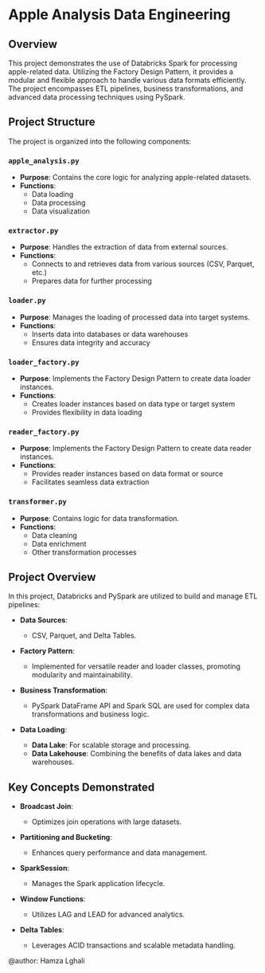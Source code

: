 # Apple Analysis Data Engineering

## Overview

This project demonstrates the use of Databricks Spark for processing apple-related data. Utilizing the Factory Design Pattern, it provides a modular and flexible approach to handle various data formats efficiently. The project encompasses ETL pipelines, business transformations, and advanced data processing techniques using PySpark.

## Project Structure

The project is organized into the following components:

### `apple_analysis.py`

- **Purpose**: Contains the core logic for analyzing apple-related datasets.
- **Functions**:
  - Data loading
  - Data processing
  - Data visualization

### `extractor.py`

- **Purpose**: Handles the extraction of data from external sources.
- **Functions**:
  - Connects to and retrieves data from various sources (CSV, Parquet, etc.)
  - Prepares data for further processing

### `loader.py`

- **Purpose**: Manages the loading of processed data into target systems.
- **Functions**:
  - Inserts data into databases or data warehouses
  - Ensures data integrity and accuracy

### `loader_factory.py`

- **Purpose**: Implements the Factory Design Pattern to create data loader instances.
- **Functions**:
  - Creates loader instances based on data type or target system
  - Provides flexibility in data loading

### `reader_factory.py`

- **Purpose**: Implements the Factory Design Pattern to create data reader instances.
- **Functions**:
  - Provides reader instances based on data format or source
  - Facilitates seamless data extraction

### `transformer.py`

- **Purpose**: Contains logic for data transformation.
- **Functions**:
  - Data cleaning
  - Data enrichment
  - Other transformation processes

## Project Overview

In this project, Databricks and PySpark are utilized to build and manage ETL pipelines:

- **Data Sources**: 
  - CSV, Parquet, and Delta Tables.

- **Factory Pattern**:
  - Implemented for versatile reader and loader classes, promoting modularity and maintainability.

- **Business Transformation**:
  - PySpark DataFrame API and Spark SQL are used for complex data transformations and business logic.

- **Data Loading**:
  - **Data Lake**: For scalable storage and processing.
  - **Data Lakehouse**: Combining the benefits of data lakes and data warehouses.

## Key Concepts Demonstrated

- **Broadcast Join**:
  - Optimizes join operations with large datasets.

- **Partitioning and Bucketing**:
  - Enhances query performance and data management.

- **SparkSession**:
  - Manages the Spark application lifecycle.

- **Window Functions**:
  - Utilizes LAG and LEAD for advanced analytics.

- **Delta Tables**:
  - Leverages ACID transactions and scalable metadata handling.
 
@author: Hamza Lghali
